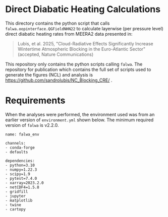 # Direct Diabatic Heating Calculations

This directory contains the python script that calls `falwa.oopinterface.QGFieldNHN22` to calculate layerwise (per pressure level) direct diabatic heating rates from MEERA2 data presented in:

> Lubis, et al. 2025, "Cloud-Radiative Effects Significantly Increase Wintertime Atmospheric Blocking in the Euro-Atlantic Sector" (accepted, Nature Communications)

This repository only contains the python scripts calling `falwa`. The repository for publication which contains the full set of scripts used to generate the figures (NCL) and analysis is https://github.com/sandrolubis/NC_Blocking_CRE/ .

# Requirements

When the analyses were performed, the environment used was from an earlier version of `environment.yml` shown below. The minimum required version of `falwa` is v2.2.0.

```
name: falwa_env

channels:
- conda-forge
- defaults

dependencies:
- python=3.10
- numpy=1.22.3
- scipy=1.9
- pytest=7.4.0
- xarray=2023.2.0
- netCDF4=1.5.8
- gridfill
- jupyter
- matplotlib
- twine
- cartopy
```

